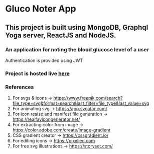 # Gluco Noter App

## This project is built using MongoDB, Graphql Yoga server, ReactJS and NodeJS.

### An application for noting the blood glucose level of a user

Authentication is provided using JWT

### Project is hosted live [here](https://raksh-gluco-noter.vercel.app/)

### References

1. For svgs & icons -> https://www.freepik.com/search?file_type=svg&format=search&last_filter=file_type&last_value=svg
2. For animating svg -> https://app.svgator.com/
3. For icon resize and manifest file generation -> https://realfavicongenerator.net/
4. For extracting color from image -> https://color.adobe.com/create/image-gradient
5. CSS gradient creator -> https://cssgradient.io/
6. For editing icons -> https://pixelied.com
7. For free svg illustrations -> https://storyset.com/
